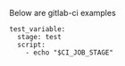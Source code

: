 Below are gitlab-ci examples
```
test_variable:
  stage: test
  script:
    - echo "$CI_JOB_STAGE"
```
